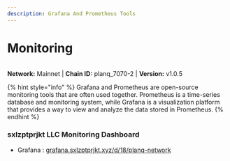 ```yaml
---
description: Grafana And Prometheus Tools
---
```


# Monitoring

<figure><img src="../../.gitbook/assets/planq.png" alt=""><figcaption></figcaption></figure>

**Network:** Mainnet | **Chain ID:** planq_7070-2 | **Version:** v1.0.5

{% hint style="info" %}
Grafana and Prometheus are open-source monitoring tools that are often used together. Prometheus is a time-series database and monitoring system, while Grafana is a visualization platform that provides a way to view and analyze the data stored in Prometheus.
{% endhint %}

### sxlzptprjkt LLC Monitoring Dashboard

- Grafana : [grafana.sxlzptprjkt.xyz/d/18/planq-network](https://grafana.sxlzptprjkt.xyz/d/18/planq-network)
